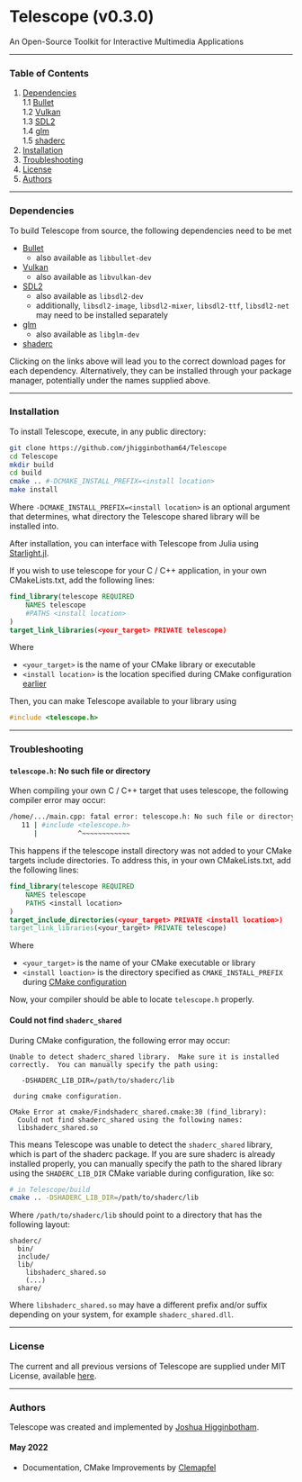 # Telescope (v0.3.0)

An Open-Source Toolkit for Interactive Multimedia Applications

---
### Table of Contents
  1. [Dependencies](#dependencies) <br>
  1.1 [Bullet](https://github.com/bulletphysics/bullet3) <br>
  1.2 [Vulkan](https://vulkan.lunarg.com/) <br>
  1.3 [SDL2](https://www.libsdl.org/download-2.0.php) <br>
  1.4 [glm](https://github.com/g-truc/glm) <br>
  1.5 [shaderc](https://github.com/google/shaderc#downloads) <br>
  2. [Installation](#installation)<br>
  3. [Troubleshooting](#troubleshooting)<br>
  4. [License](#license)<br>
  5. [Authors](#authors)
  
---
### Dependencies

To build Telescope from source, the following dependencies need to be met
+ [Bullet](https://github.com/bulletphysics/bullet3) 
  - also available as `libbullet-dev`
+ [Vulkan](https://vulkan.lunarg.com/)
  - also available as `libvulkan-dev`
+ [SDL2](https://www.libsdl.org/download-2.0.php)
  - also available as `libsdl2-dev`
  - additionally, `libsdl2-image`, `libsdl2-mixer`, `libsdl2-ttf`, `libsdl2-net` may need to be installed separately
+ [glm](https://github.com/g-truc/glm)
  - also available as `libglm-dev`
+ [shaderc](https://github.com/google/shaderc#downloads)

Clicking on the links above will lead you to the correct download pages for each dependency. Alternatively, they can be installed through your package manager, potentially under the names supplied above.

---
### Installation

To install Telescope, execute, in any public directory:

```bash
git clone https://github.com/jhigginbotham64/Telescope
cd Telescope
mkdir build
cd build
cmake .. #-DCMAKE_INSTALL_PREFIX=<install location>
make install
```

Where `-DCMAKE_INSTALL_PREFIX=<install location>` is an optional argument that determines, what directory the Telescope shared library will be installed into.

After installation, you can interface with Telescope from Julia using [Starlight.jl](https://github.com/jhigginbotham64/Starlight.jl). 

If you wish to use telescope for your C / C++ application, in your own CMakeLists.txt, add the following lines:

```cmake
find_library(telescope REQUIRED 
    NAMES telescope
    #PATHS <install location>
)
target_link_libraries(<your_target> PRIVATE telescope)
```

Where 
+ `<your_target>` is the name of your CMake library or executable
+ `<install location>` is the location specified during CMake configuration [earlier](#installation)

Then, you can make Telescope available to your library using 

```cpp
#include <telescope.h>
```

---

### Troubleshooting

#### `telescope.h`: No such file or directory

When compiling your own C / C++ target that uses telescope, the following compiler error may occur:

```bash
/home/.../main.cpp: fatal error: telescope.h: No such file or directory
   11 | #include <telescope.h>
      |          ^~~~~~~~~~~~~
```

This happens if the telescope install directory was not added to your CMake targets include directories. To address this, in your own CMakeLists.txt, add the following lines:

```cmake
find_library(telescope REQUIRED 
    NAMES telescope
    PATHS <install location>
)
target_include_directories(<your_target> PRIVATE <install location>)
target_link_libraries(<your_target> PRIVATE telescope)
```
Where
  + `<your_target>` is the name of your CMake executable or library
  + `<install loaction>` is the directory specified as `CMAKE_INSTALL_PREFIX` during [CMake configuration](#installation)

Now, your compiler should be able to locate `telescope.h` properly.

#### Could not find `shaderc_shared`

During CMake configuration, the following error may occur:

```
Unable to detect shaderc_shared library.  Make sure it is installed
correctly.  You can manually specify the path using:

   -DSHADERC_LIB_DIR=/path/to/shaderc/lib

 during cmake configuration.

CMake Error at cmake/Findshaderc_shared.cmake:30 (find_library):
  Could not find shaderc_shared using the following names:
  libshaderc_shared.so
```

This means Telescope was unable to detect the `shaderc_shared` library, which is part of the shaderc package. If you are sure shaderc is already installed properly, you can manually specify the path to the shared library using the `SHADERC_LIB_DIR` CMake variable during configuration, like so:

```bash
# in Telescope/build
cmake .. -DSHADERC_LIB_DIR=/path/to/shaderc/lib
```

Where `/path/to/shaderc/lib` should point to a directory that has the following layout:

```
shaderc/
  bin/
  include/ 
  lib/
    libshaderc_shared.so
    (...)
  share/ 
```
Where `libshaderc_shared.so` may have a different prefix and/or suffix depending on your system, for example `shaderc_shared.dll`.

---

### License

The current and all previous versions of Telescope are supplied under MIT License, available [here](https://github.com/jhigginbotham64/Starlight.jl/blob/main/LICENSE).

---

### Authors

Telescope was created and implemented by [Joshua Higginbotham](https://github.com/jhigginbotham64).

#### May 2022
  + Documentation, CMake Improvements by [Clemapfel](https://github.com/clemapfel/)